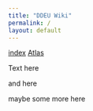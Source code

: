 ```yaml
---
title: "DDEU Wiki"
permalink: /
layout: default
---
```


[index](Home.md)
[Atlas](Atlas.md)




Text here

and here

maybe some more here
